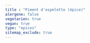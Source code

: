 ```yaml
---
title : "Piment d'espelette (épice)"
alergene: false
vegetarien: true
vegan: true
type: "epices"
sitemap_exclude: true
--- 
```

